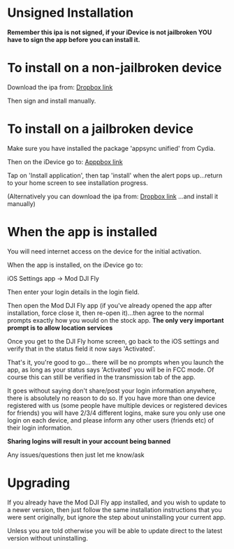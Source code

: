 # Unsigned Installation

**Remember this ipa is not signed, if your iDevice is not jailbroken YOU have to sign the app before you can install it.**

# To install on a non-jailbroken device

Download the ipa from:
[Dropbox link](http://moddjifly.ddns.net)

Then sign and install manually.

# To install on a jailbroken device

Make sure you have installed the package 'appsync unified' from Cydia.

Then on the iDevice go to:
[Apppbox link](http://flyunsigned.ddns.net)

Tap on 'Install application', then tap 'install' when the alert pops up...return 	to your home screen to see installation progress.

(Alternatively you can download the ipa from:
[Dropbox link](http://moddjifly.ddns.net)
...and install it manually)


# When the app is installed

You will need internet access on the device for the initial activation.

When the app is installed, on the iDevice go to:

iOS Settings app -> Mod DJI Fly

Then enter your login details in the login field.

Then open the Mod DJI Fly app (if you've already opened the app after installation, force close it, then re-open it)...then agree to the normal prompts exactly how you would on the stock app. **The only very important prompt is to allow location services**

Once you get to the DJI Fly home screen, go back to the iOS settings and verify that in the status field it now says 'Activated'.

That's it, you're good to go... there will be no prompts when you launch the app, as long as your status says 'Activated' you will be in FCC mode. Of course this can still be verified in the transmission tab of the app.

It goes without saying don't share/post your login information anywhere, there is absolutely no reason to do so.
If you have more than one device registered with us (some people have multiple devices or registered devices for friends) you will have 2/3/4 different logins, make sure you only use one login on each device, and please inform any other users (friends etc) of their login information.

**Sharing logins will result in your account being banned**

Any issues/questions then just let me know/ask


# Upgrading

If you already have the Mod DJI Fly app installed, and you wish to update to a newer version, then just follow the same installation instructions that you were sent originally, but ignore the step about uninstalling your current app.

Unless you are told otherwise you will be able to update direct to the latest version without uninstalling.
